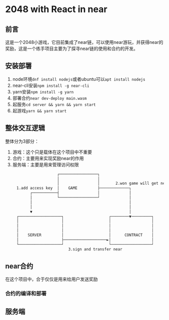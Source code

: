 # 2048 with React in near

## 前言
这是一个2048小游戏，它目前集成了near链，可以使用near游玩，并获得near的奖励，这是一个练手项目主要为了探寻near链的使用和合约的开发。

## 安装部署
1. node环境`dnf install nodejs`或者ubuntu可以`apt install nodejs`
2. near-cli安装`npm install -g near-cli`
3. yarn安装`npm install -g yarn`
4. 部署合约`near dev-deploy main.wasm`
5. 起服务`cd server && yarn && yarn start`
6. 起游戏`yarn && yarn start`

## 整体交互逻辑
整体分为3部分：
1. 游戏：这个只是载体在这个项目中不重要
2. 合约：主要用来实现奖励near的作用
3. 服务端：主要是用来管理访问权限

```bash
                       ┌─────────────────┐
                       │                 │
                       │                 │       2.won game will get near
     1.add access key  │    GAME         ├─────────────┐
           ┌───────────┤                 │             │
           │           └─────────────────┘             │
           │                                           │
           │                                           │
           ▼                                           │
     ┌───────────────────┐                    ┌────────▼─────────┐
     │                   │                    │                  │
     │                   │                    │                  │
     │                   │                    │                  │
     │    SERVER         │                    │      CONTRACT    │
     │                   ├───────────────────►│                  │
     └───────────────────┘                    └──────────────────┘
                            3.sign and transfer near

```


## near合约
在这个项目中，合于仅仅是用来给用户发送奖励

### 合约的编译和部署

## 服务端